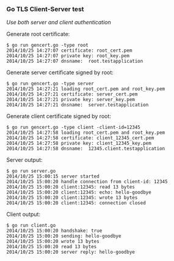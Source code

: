 ### Go TLS Client-Server test
*Use both server and client authentication*

Generate root certificate:
```
$ go run gencert.go -type root
2014/10/25 14:27:07 certificate: root_cert.pem
2014/10/25 14:27:07 private key: root_key.pem
2014/10/25 14:27:07 dnsname:  root.testapplication
```

Generate server certificate signed by root:
```
$ go run gencert.go -type server
2014/10/25 14:27:21 loading root_cert.pem and root_key.pem
2014/10/25 14:27:21 certificate: server_cert.pem
2014/10/25 14:27:21 private key: server_key.pem
2014/10/25 14:27:21 dnsname:  server.testapplication
```

Generate client certificate signed by root:
```
$ go run gencert.go -type client -client-id=12345
2014/10/25 14:27:58 loading root_cert.pem and root_key.pem
2014/10/25 14:27:58 certificate: client_12345_cert.pem
2014/10/25 14:27:58 private key: client_12345_key.pem
2014/10/25 14:27:58 dnsname:  12345.client.testapplication
```

Server output:
```
$ go run server.go
2014/10/25 15:00:15 server started
2014/10/25 15:00:20 handle connection from client-id: 12345
2014/10/25 15:00:20 client:12345: read 13 bytes
2014/10/25 15:00:20 client:12345: echo: hello-goodbye
2014/10/25 15:00:20 client:12345: wrote 13 bytes
2014/10/25 15:00:20 client:12345: connection closed
```

Client output:
```
$ go run client.go
2014/10/25 15:00:20 handshake: true
2014/10/25 15:00:20 sending: hello-goodbye
2014/10/25 15:00:20 wrote 13 bytes
2014/10/25 15:00:20 read 13 bytes
2014/10/25 15:00:20 server reply: hello-goodbye
```